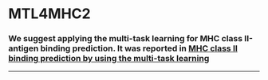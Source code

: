 # MTL4MHC2

### We suggest applying the multi-task learning for MHC class II-antigen binding prediction. It was reported in [MHC class II binding prediction by using the multi-task learning](URL)
---

